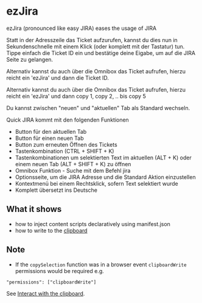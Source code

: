 # ezJira

ezJira (pronounced like easy JIRA) eases the usage of JIRA

Statt in der Adresszeile das Ticket aufzurufen, kannst du dies nun in Sekundenschnelle mit einem Klick (oder komplett mit der Tastatur) tun.
Tippe einfach die Ticket ID ein und bestätige deine Eigabe, um auf die JIRA Seite zu gelangen.

Alternativ kannst du auch über die Omnibox das Ticket aufrufen, hierzu reicht ein 'ezJira' und dann die Ticket ID.

Alternativ kannst du auch über die Omnibox das Ticket aufrufen, hierzu reicht ein 'ezJira' und dann copy 1, copy 2, .. bis copy 5

Du kannst zwischen "neuen" und "aktuellen" Tab als Standard wechseln.

Quick JIRA kommt mit den folgenden Funktionen
* Button für den aktuellen Tab
* Button für einen neuen Tab
* Button zum erneuten Öffnen des Tickets
* Tastenkombination (CTRL + SHIFT + K)
* Tastenkombinationen um selektierten Text im aktuellen (ALT + K) oder einem neuen Tab (ALT + SHIFT + K) zu öffnen
* Omnibox Funktion - Suche mit dem Befehl jira
* Optionsseite, um die JIRA Adresse und die Standard Aktion einzustellen
* Kontextmenü bei einem Rechtsklick, sofern Text selektiert wurde
* Komplett übersetzt ins Deutsche

## What it shows

* how to inject content scripts declaratively using manifest.json
* how to write to the [clipboard](https://developer.mozilla.org/en-US/Add-ons/WebExtensions/Interact_with_the_clipboard)

## Note
* If the `copySelection` function was in a browser event `clipboardWrite` permissions would be required e.g.
```
"permissions": ["clipboardWrite"]
```
See [Interact with the clipboard](https://developer.mozilla.org/en-US/Add-ons/WebExtensions/Interact_with_the_clipboard).
